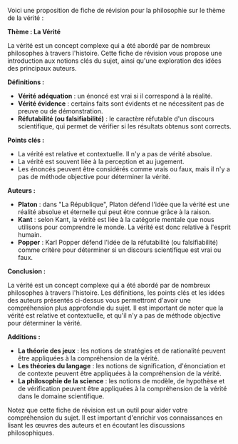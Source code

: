 Voici une proposition de fiche de révision pour la philosophie sur le thème de la vérité :

**Thème : La Vérité**

La vérité est un concept complexe qui a été abordé par de nombreux philosophes à travers l'histoire. Cette fiche de révision vous propose une introduction aux notions clés du sujet, ainsi qu'une exploration des idées des principaux auteurs.

**Définitions :**

* **Vérité adéquation** : un énoncé est vrai si il correspond à la réalité.
* **Vérité évidence** : certains faits sont évidents et ne nécessitent pas de preuve ou de démonstration.
* **Réfutabilité (ou falsifiabilité)** : le caractère réfutable d'un discours scientifique, qui permet de vérifier si les résultats obtenus sont corrects.

**Points clés :**

* La vérité est relative et contextuelle. Il n'y a pas de vérité absolue.
* La vérité est souvent liée à la perception et au jugement.
* Les énoncés peuvent être considérés comme vrais ou faux, mais il n'y a pas de méthode objective pour déterminer la vérité.

**Auteurs :**

* **Platon** : dans "La République", Platon défend l'idée que la vérité est une réalité absolue et éternelle qui peut être connue grâce à la raison.
* **Kant** : selon Kant, la vérité est liée à la catégorie mentale que nous utilisons pour comprendre le monde. La vérité est donc relative à l'esprit humain.
* **Popper** : Karl Popper défend l'idée de la réfutabilité (ou falsifiabilité) comme critère pour déterminer si un discours scientifique est vrai ou faux.

**Conclusion :**

La vérité est un concept complexe qui a été abordé par de nombreux philosophes à travers l'histoire. Les définitions, les points clés et les idées des auteurs présentés ci-dessus vous permettront d'avoir une compréhension plus approfondie du sujet. Il est important de noter que la vérité est relative et contextuelle, et qu'il n'y a pas de méthode objective pour déterminer la vérité.

**Additions :**

* **La théorie des jeux** : les notions de stratégies et de rationalité peuvent être appliquées à la compréhension de la vérité.
* **Les théories du langage** : les notions de signification, d'énonciation et de contexte peuvent être appliquées à la compréhension de la vérité.
* **La philosophie de la science** : les notions de modèle, de hypothèse et de vérification peuvent être appliquées à la compréhension de la vérité dans le domaine scientifique.

Notez que cette fiche de révision est un outil pour aider votre compréhension du sujet. Il est important d'enrichir vos connaissances en lisant les œuvres des auteurs et en écoutant les discussions philosophiques.